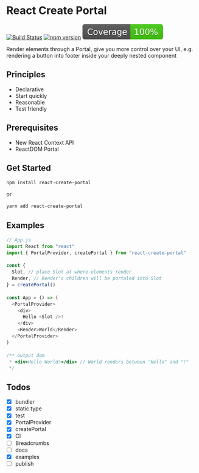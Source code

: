 # React Create Portal

[![Build Status](https://travis-ci.org/levinqdl/react-create-portal.svg?branch=master)](https://travis-ci.org/levinqdl/react-create-portal)
[![npm version](https://badge.fury.io/js/react-create-portal.svg)](https://badge.fury.io/js/react-create-portal)
![coverage](./coverage/badge.svg)

Render elements through a Portal, give you more control over your UI, e.g. rendering a button into footer inside your deeply nested component

## Principles

- Declarative
- Start quickly
- Reasonable
- Test friendly

## Prerequisites

- New React Context API
- ReactDOM Portal

## Get Started

```bash
npm install react-create-portal
```

or

```bash
yarn add react-create-portal
```

## Examples

```javascript
// App.js
import React from "react"
import { PortalProvider, createPortal } from "react-create-portal"

const {
  Slot, // place Slot at where elements render
  Render, // Render's children will be portaled into Slot
} = createPortal()

const App = () => (
  <PortalProvider>
    <div>
      Hello <Slot />!
    </div>
    <Render>World</Render>
  </PortalProvider>
)

/** output dom
 * <div>Hello World!</div> // World renders between "Hello" and "!"
 */
```

## Todos

- [x] bundler
- [x] static type
- [x] test
- [x] PortalProvider
- [x] createPortal
- [x] CI
- [ ] Breadcrumbs
- [ ] docs
- [x] examples
- [ ] publish
